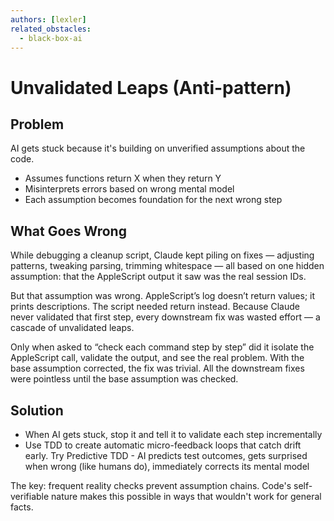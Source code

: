 ```yaml
---
authors: [lexler]
related_obstacles:
  - black-box-ai
---
```


# Unvalidated Leaps (Anti-pattern)

## Problem
AI gets stuck because it's building on unverified assumptions about the code.
- Assumes functions return X when they return Y
- Misinterprets errors based on wrong mental model
- Each assumption becomes foundation for the next wrong step

## What Goes Wrong
While debugging a cleanup script, Claude kept piling on fixes — adjusting patterns, tweaking parsing, trimming whitespace — all based on one hidden assumption: that the AppleScript output it saw was the real session IDs.

But that assumption was wrong. AppleScript’s log doesn’t return values; it prints descriptions. The script needed return instead. Because Claude never validated that first step, every downstream fix was wasted effort — a cascade of unvalidated leaps.

Only when asked to “check each command step by step” did it isolate the AppleScript call, validate the output, and see the real problem. With the base assumption corrected, the fix was trivial. All the downstream fixes were pointless until the base assumption was checked.

## Solution
- When AI gets stuck, stop it and tell it to validate each step incrementally
- Use TDD to create automatic micro-feedback loops that catch drift early. Try Predictive TDD - AI predicts test outcomes, gets surprised when wrong (like humans do), immediately corrects its mental model

The key: frequent reality checks prevent assumption chains. Code's self-verifiable nature makes this possible in ways that wouldn't work for general facts.